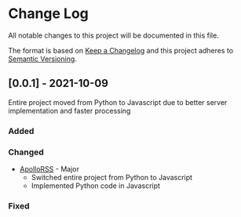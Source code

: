 
# Change Log
All notable changes to this project will be documented in this file.
 
The format is based on [Keep a Changelog](http://keepachangelog.com/)
and this project adheres to [Semantic Versioning](http://semver.org/).
 

## [0.0.1] - 2021-10-09
Entire project moved from Python to Javascript due to better server implementation and faster processing
### Added
### Changed
- [ApolloRSS](https://github.com/arukshpatel/ApolloRSS.git) -  Major
  - Switched entire project from Python to Javascript
  - Implemented Python code in Javascript
### Fixed
